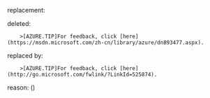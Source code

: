replacement:

deleted:

		>[AZURE.TIP]For feedback, click [here](https://msdn.microsoft.com/zh-cn/library/azure/dn893477.aspx).

replaced by:

		>[AZURE.TIP]For feedback, click [here](http://go.microsoft.com/fwlink/?LinkId=525874).

reason: ()

